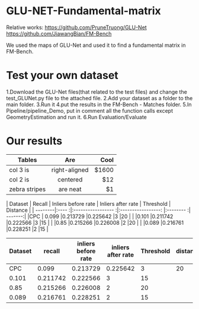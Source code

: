 # GLU-NET-Fundamental-matrix
Relative works:
https://github.com/PruneTruong/GLU-Net
https://github.com/JiawangBian/FM-Bench

We used the maps of GLU-Net and used it to find a fundamental matrix in FM-Bench.

# Test your own dataset
1.Download the GLU-Net files(that related to the test files) and change the test_GLUNet.py file to the attached file.
2.Add your dataset as a folder to the main folder.
3.Run it
4.put the results in the FM-Bench - Matches folder.
5.In Pipeline/pipeline_Demo, put in comment all the function calls except GeometryEstimation and run it.
6.Run Evaluation/Evaluate

# Our results
| Tables        | Are           | Cool  |
| ------------- |:-------------:| -----:|
| col 3 is      | right-aligned | $1600 |
| col 2 is      | centered      |   $12 |
| zebra stripes | are neat      |    $1 |

| Dataset	| Recall	| Inliers before rate | Inliers after rate	| Threshold	| Distance |
| --------|:---- :|:----------------- :|:-----------------: |:-------- :| -------:|
|CPC      |	0.099	|0.213729	           |0.225642	          |3	        |20       |
|         |0.101	|0.211742	           |0.222566	          |3	        |15       |
|         |0.85	  |0.215266	           |0.226008	          |2          |20       |
|         |0.089	|0.216761	           |0.228251	          |2          |15       |

Dataset	| recall | inliers before rate | inliers after rate	| Threshold	| distance
--- | --- |--- |--- |--- | ---
CPC |	0.099	| 0.213729 | 0.225642	| 3 |	20
	0.101 |	0.211742	| 0.222566 | 3 | 15
	0.85	| 0.215266	| 0.226008	| 2	| 20
	0.089	| 0.216761	| 0.228251	| 2	| 15
